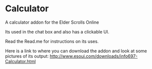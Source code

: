 # Calculator
A calculator addon for the Elder Scrolls Online


Its used in the chat box and also has a clickable UI.

Read the Read.me for instructions on its uses.

Here is a link to where you can download the addon and look at some pictures of its output:
http://www.esoui.com/downloads/info697-Calculator.html
